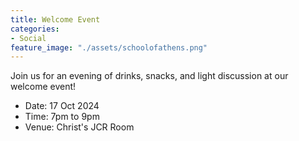 ```yaml
---
title: Welcome Event
categories:
- Social
feature_image: "./assets/schoolofathens.png"
---
```


Join us for an evening of drinks, snacks, and light discussion at our welcome event! 

- Date: 17 Oct 2024
- Time: 7pm to 9pm
- Venue: Christ's JCR Room
